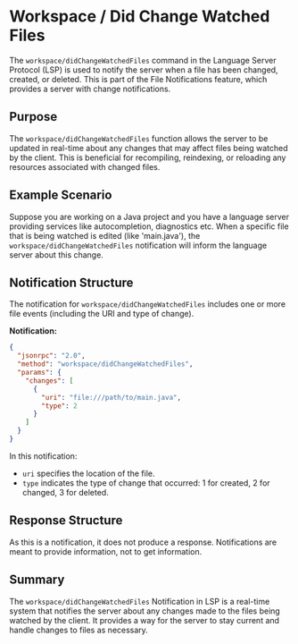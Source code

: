 # Workspace / Did Change Watched Files

The `workspace/didChangeWatchedFiles` command in the Language Server Protocol (LSP) is used to notify the server when a file has been changed, created, or deleted. This is part of the File Notifications feature, which provides a server with change notifications.

## Purpose

The `workspace/didChangeWatchedFiles` function allows the server to be updated in real-time about any changes that may affect files being watched by the client. This is beneficial for recompiling, reindexing, or reloading any resources associated with changed files.

## Example Scenario

Suppose you are working on a Java project and you have a language server providing services like autocompletion, diagnostics etc. When a specific file that is being watched is edited (like 'main.java'), the `workspace/didChangeWatchedFiles` notification will inform the language server about this change.

## Notification Structure

The notification for `workspace/didChangeWatchedFiles` includes one or more file events (including the URI and type of change).

**Notification:**

```json
{
  "jsonrpc": "2.0",
  "method": "workspace/didChangeWatchedFiles",
  "params": {
    "changes": [
      {
        "uri": "file:///path/to/main.java",
        "type": 2
      }
    ]
  }
}
```

In this notification:
- `uri` specifies the location of the file.
- `type` indicates the type of change that occurred: 1 for created, 2 for changed, 3 for deleted.

## Response Structure

As this is a notification, it does not produce a response. Notifications are meant to provide information, not to get information. 

## Summary

The `workspace/didChangeWatchedFiles` Notification in LSP is a real-time system that notifies the server about any changes made to the files being watched by the client. It provides a way for the server to stay current and handle changes to files as necessary.
